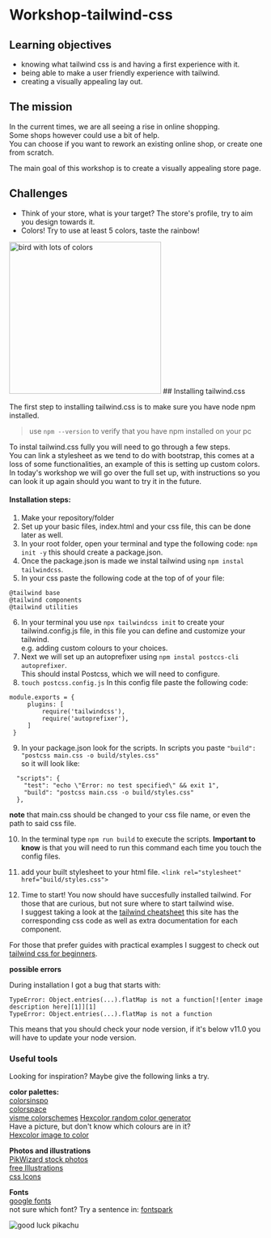 # Workshop-tailwind-css


## Learning objectives

- knowing what tailwind css is and having a first experience with it.
- being able to make a user friendly experience with tailwind.
- creating a visually appealing lay out.

## The mission

In the current times, we are all seeing a rise in online shopping.  
Some shops however could use a bit of help.  
You can choose if you want to rework an existing online shop, or create one from scratch.  
 
The main goal of this workshop is to create a visually appealing store page.

## Challenges
  
- Think of your store, what is your target? The store's profile, try to aim you design towards it.
- Colors! Try to use at least 5 colors, taste the rainbow!  
<img src="https://media3.giphy.com/media/uZclwnfXqjpMk/giphy.gif" alt="bird with lots of colors" width=300>
## Installing tailwind.css

The first step to installing tailwind.css is to make sure you have node npm installed.
> use `npm --version` to verify that you have npm installed on your pc  
>

To instal tailwind.css fully you will need to go through a few steps.  
You can link a stylesheet as we tend to do with bootstrap, this comes at a loss of some functionalities, an example of this is setting up custom colors.   
In today's workshop we will go over the full set up, with instructions so you can look it up again should you want to try it in the future.  
  
#### Installation steps:
  
  1. Make your repository/folder
  2. Set up your basic files, index.html and your css file, this can be done later as well.  
  3. In your root folder, open your terminal and type the following code: `npm init -y` this should create a package.json.
  4. Once the package.json is made we instal tailwind using `npm instal tailwindcss`.
5. In your css paste the following code at the top of of your file:  
  ```
  @tailwind base  
  @tailwind components  
  @tailwind utilities
  ```
6. In your terminal you use `npx tailwindcss init` to create your tailwind.config.js file, in this file you can define and customize your tailwind.  
   e.g. adding custom colours to your choices.    
7. Next we will set up an autoprefixer using `npm instal postccs-cli autoprefixer`.  
  This should instal Postcss, which we will need to configure.
8. `touch postcss.config.js` In this config file paste the following code:  
  ```
  module.exports = {
       plugins: [
           require('tailwindcss'),
           require('autoprefixer'),
       ]
   }
   ```


9. In your package.json look for the scripts.
In scripts you paste `"build": "postcss main.css -o build/styles.css"`  
so it will look like:
```
  "scripts": {
    "test": "echo \"Error: no test specified\" && exit 1",
    "build": "postcss main.css -o build/styles.css"
  },
```

**note** that main.css should be changed to your css file name, or even the path to said css file.

10. In the terminal type `npm run build` to execute the scripts.
**Important to know** is that you will need to run this command each time you touch the config files.

11. add your built stylesheet to your html file.
`<link rel="stylesheet" href="build/styles.css">` 

12. Time to start! You now should have succesfully installed tailwind. 
For those that are curious, but not sure where to start tailwind wise.  
I suggest taking a look at the [tailwind cheatsheet](https://tailwindcomponents.com/cheatsheet/) this site has the corresponding css code as well as extra documentation for each component.


For those that prefer guides with practical examples I suggest to check out [tailwind css for beginners](https://codingthesmartway.com/tailwind-css-for-absolute-beginners/).  
            
**possible errors**

During installation I got a bug that starts with:
```
TypeError: Object.entries(...).flatMap is not a function[![enter image description here][1]][1]
TypeError: Object.entries(...).flatMap is not a function
```

This means that you should check your node version, if it's below v11.0 you will have to update your node version.

### Useful tools
Looking for inspiration? Maybe give the following links a try. 
   
**color palettes:**  
[colorsinspo](https://colorsinspo.com/)  
[colorspace](https://mycolor.space/)  
[visme colorschemes](https://visme.co/blog/website-color-schemes/) 
[Hexcolor random color generator](https://hexcolor.co/random-color)   
Have a picture, but don't know which colours are in it?  
 [Hexcolor image to color](https://hexcolor.co/image-to-colors)    
 
**Photos and illustrations**  
[PikWizard stock photos](https://pikwizard.com/)  
[free Illustrations](https://freeillustrations.xyz/)  
[css Icons](https://css.gg/)  

**Fonts**  
[google fonts](https://fonts.google.com/)    
not sure which font? Try a sentence in: 
[fontspark](https://fontspark.app/)




![good luck pikachu](https://media2.giphy.com/media/mqWZoUiub0cyA/giphy.gif)
